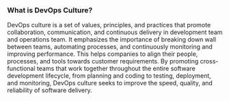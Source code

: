 ### What is DevOps Culture?

DevOps culture is a set of values, principles, and practices that promote collaboration, communication, and continuous delivery in development team and operations team. It emphasizes the importance of breaking down wall between teams, automating processes, and continuously monitoring and improving performance. This helps companies to align their people, processes, and tools towards customer requirements. By promoting cross-functional teams that work together throughout the entire software development lifecycle, from planning and coding to testing, deployment, and monitoring, DevOps culture seeks to improve the speed, quality, and reliability of software delivery.
